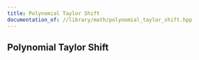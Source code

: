 ```yaml
---
title: Polynomial Taylor Shift
documentation_of: //library/math/polynomial_taylor_shift.hpp
---
```

## Polynomial Taylor Shift